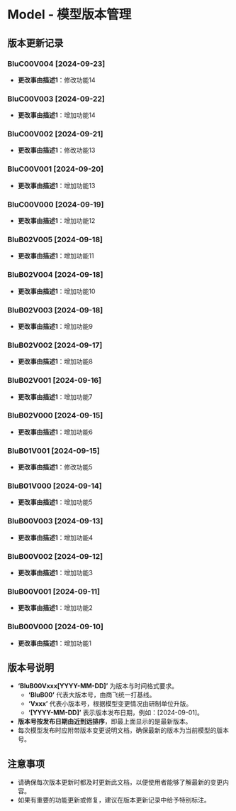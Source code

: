 # Model - 模型版本管理

## 版本更新记录

### BluC00V004 [2024-09-23]
- **更改事由描述1**：修改功能14

### BluC00V003 [2024-09-22]
- **更改事由描述1**：增加功能14

### BluC00V002 [2024-09-21]
- **更改事由描述1**：修改功能13

### BluC00V001 [2024-09-20]
- **更改事由描述1**：增加功能13

### BluC00V000 [2024-09-19]
- **更改事由描述1**：增加功能12

### BluB02V005 [2024-09-18]
- **更改事由描述1**：增加功能11

### BluB02V004 [2024-09-18]
- **更改事由描述1**：增加功能10

### BluB02V003 [2024-09-18]
- **更改事由描述1**：增加功能9

### BluB02V002 [2024-09-17]
- **更改事由描述1**：增加功能8

### BluB02V001 [2024-09-16]
- **更改事由描述1**：增加功能7

### BluB02V000 [2024-09-15]
- **更改事由描述1**：增加功能6

### BluB01V001 [2024-09-15]
- **更改事由描述1**：修改功能5

### BluB01V000 [2024-09-14]
- **更改事由描述1**：增加功能5

### BluB00V003 [2024-09-13]
- **更改事由描述1**：增加功能4

### BluB00V002 [2024-09-12]
- **更改事由描述1**：增加功能3

### BluB00V001 [2024-09-11]
- **更改事由描述1**：增加功能2

### BluB00V000 [2024-09-10]
- **更改事由描述1**：增加功能1

## 版本号说明

- **‘BluB00Vxxx[YYYY-MM-DD]’** 为版本与时间格式要求。
  - **‘BluB00’** 代表大版本号，由商飞统一打基线。
  - **‘Vxxx’** 代表小版本号，根据模型变更情况由研制单位升版。
  - **‘[YYYY-MM-DD]’** 表示版本发布日期，例如：[2024-09-01]。
- **版本号按发布日期由近到远排序**，即最上面显示的是最新版本。
- 每次模型发布时应附带版本变更说明文档，确保最新的版本为当前模型的版本号。

## 注意事项

- 请确保每次版本更新时都及时更新此文档，以便使用者能够了解最新的变更内容。
- 如果有重要的功能更新或修复，建议在版本更新记录中给予特别标注。
